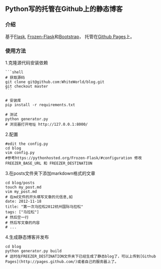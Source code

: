 ## Python写的托管在Github上的静态博客

### 介绍
基于[Flask](http://flask.pocoo.org/), [Frozen-Flask](https://pythonhosted.org/Frozen-Flask/)和[Bootstrap](http://getbootstrap.com/)，
托管在[Github Pages](http://pages.github.com/)上。

### 使用方法
1.克隆源代码安装依赖

    ```shell
    # 获取源码
    git clone git@github.com:WhiteWorld/blog.git
    git checkout master
    ```

    # 安装库
    pip install -r requirements.txt

    # 测试
    python generator.py
    # 浏览器打开地址 http://127.0.0.1:8000/

2.配置

    #edit the config.py
    cd blog
    vim config.py
    #参考https://pythonhosted.org/Frozen-Flask/#configuration 修改 FREEZER_BASE_URL 和 FREEZER_DESTINATION

3.在posts文件夹下添加markdown格式的文章

    cd blog/posts
    touch my_post.md
    vim my_post.md
    # 在md文件的开头填写文章的元信息,如
    date: 2012-11-18
    title: "第一次马拉松2012杭州国际马拉松"
    tags: ["马拉松"]
    # 然后空一行
    # 然后写文章的内容
    # ...

4.生成静态博客并发布

    cd blog
    python generator.py build
    # 这时在FREEZER_DESTINATION文件夹下已经生成了静态blog了，可以上传到[Github Pages](http://pages.github.com/)或者自己的服务器上了。
